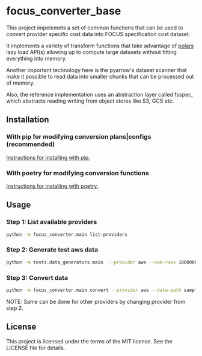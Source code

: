 # focus_converter_base

This project impelemnts a set of common functions that can be used to convert provider specific
cost data into FOCUS specification cost dataset.

It implements a variety of transform functions that take advantage of [polars](https://github.com/pola-rs/polars)
lazy load API(s) allowing up to compute large datasets without fitting everything into memory.

Another important technology here is the pyarrow's dataset scanner that make it possible to read
data into smaller chunks that can be processed out of memory.

Also, the reference implementation uses an abstraction layer called fsspec, which abstracts
reading writing from object stores like S3, GCS etc.

## Installation

### With pip for modifying conversion plans|configs (recommended)

[Instructions for installing with pip.](docs/installation/with_pip.md)

### With poetry for modifying conversion functions

[Instructions for installing with poetry.](docs/installation/with_poetry.md)

## Usage

### Step 1: List available providers

```bash
python -m focus_converter.main list-providers
```

### Step 2: Generate test aws data

```bash
python -m tests.data_generators.main  --provider aws --num-rows 1000000 --destination-path samples/test_mil
```

### Step 3: Convert data

```bash
python -m focus_converter.main convert --provider aws --data-path samples/test_mil/ --data-format parquet --parquet-data-format dataset --export-path samples/output/
```

NOTE: Same can be done for other providers by changing provider from step 2.

## License

This project is licensed under the terms of the MIT license. See the LICENSE file for details.
